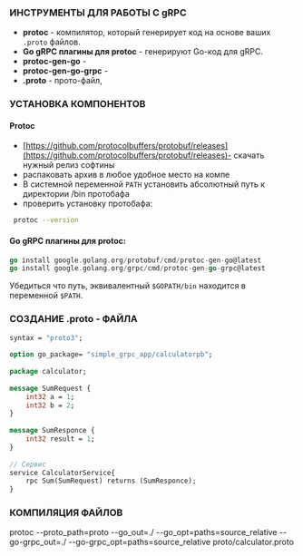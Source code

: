 
### ИНСТРУМЕНТЫ  ДЛЯ РАБОТЫ С gRPC
- **protoc** - компилятор, который генерирует код на основе ваших `.proto` файлов.
- **Go gRPC плагины для protoc** - генерируют Go-код для gRPC.
- **protoc-gen-go** - 
- **protoc-gen-go-grpc** - 
- **.proto** - прото-файл, 


### УСТАНОВКА КОМПОНЕНТОВ
#### Protoc
- [https://github.com/protocolbuffers/protobuf/releases](https://github.com/protocolbuffers/protobuf/releases)- скачать нужный релиз софтины
- распаковать архив в любое удобное место на компе
-  В системной переменной `PATH` установить абсолютный путь к директории /bin протобафа
- проверить установку протобафа: 
```bash
 protoc --version
```

#### Go gRPC плагины для protoc:
```go
go install google.golang.org/protobuf/cmd/protoc-gen-go@latest
go install google.golang.org/grpc/cmd/protoc-gen-go-grpc@latest
```
Убедиться что путь, эквивалентный `$GOPATH/bin` находится в переменной `$PATH`.


### СОЗДАНИЕ .proto - ФАЙЛА


```proto
syntax = "proto3";  
  
option go_package= "simple_grpc_app/calculatorpb";  
  
package calculator;  
  
message SumRequest {  
    int32 a = 1;  
    int32 b = 2;  
}  
  
message SumResponce {  
    int32 result = 1;  
}  
  
// Сервис  
service CalculatorService{  
    rpc Sum(SumRequest) returns (SumResponce);  
}
```

### КОМПИЛЯЦИЯ ФАЙЛОВ
protoc --proto_path=proto --go_out=./ --go_opt=paths=source_relative 
--go-grpc_out=./ --go-grpc_opt=paths=source_relative proto/calculator.proto